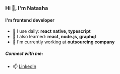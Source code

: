 ### Hi 👋, I'm Natasha
#### I'm frontend developer

- 💬 I use daily: **react native, typescript**
- 🌿 I also learned: **react, node.js, graphql**
- 🏢 I'm currently working at **outsourcing company**

##### Connect with me:

- 📫 [Linkedin](https://www.linkedin.com/in/natasha-rios)
